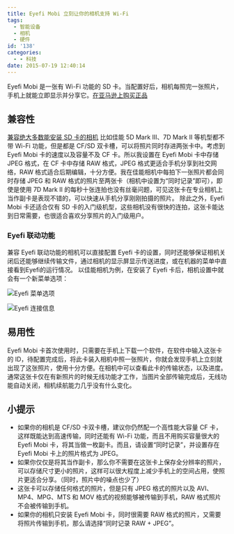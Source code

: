 ```yaml
---
title: Eyefi Mobi 立刻让你的相机支持 Wi-Fi
tags:
  - 智能设备
  - 相机
  - 硬件
id: '138'
categories:
  - - 科技
date: 2015-07-19 12:40:14
---
```


Eyefi Mobi 是一张有 Wi-Fi 功能的 SD 卡。当配置好后，相机每照完一张照片，手机上就能立即显示并分享它。[在亚马逊上购买正品](https://www.amazon.cn/gp/product/B00CS4WPD6?tag=ze3kr-23)
<!-- more -->
## 兼容性

[兼容绝大多数能安装 SD 卡的相机](http://www.eyefi.com/cameras) 比如佳能 5D Mark III、7D Mark II 等机型都不带 Wi-Fi 功能，但是都是 CF/SD 双卡槽，可以将照片同时存进两张卡中。考虑到 Eyefi Mobi 卡的速度以及容量不及 CF 卡。所以我设置在 Eyefi Mobi 卡中存储 JPEG 格式，在 CF 卡中存储 RAW 格式，JPEG 格式更适合手机分享到社交网络，RAW 格式适合后期编辑，十分方便。我在佳能相机中每拍下一张照片都会同时存储 JPEG 和 RAW 格式的照片至两张卡（相机中设置为“同时记录”即可），即使是使用 7D Mark II 的每秒十张连拍也没有丝毫问题，可见这张卡在专业相机上当作副卡是表现不错的，可以快速从手机分享刚刚拍摄的照片。 除此之外，Eyefi Mobi 卡还适合仅有 SD 卡的入门级机型，这些相机没有很快的连拍，这张卡能达到日常需要，也很适合喜欢分享照片的入门级用户。

### Eyefi 联动功能

兼容 Eyefi 联动功能的相机可以直接配置 Eyefi 卡的设置，同时还能够保证相机关闭后还能够继续传输文件，通过相机的显示屏显示传送进度，或在机器的菜单中直接看到Eyefi的运行情况。 以佳能相机为例，在安装了 Eyefi 卡后，相机设置中就会有一个新菜单选项：

![Eyefi 菜单选项](https://imagedelivery.net/6T-behmofKYLsxlrK0l_MQ/20a74974-b4a5-45b8-ff00-528ab4971000/large)

![Eyefi 连接信息](https://imagedelivery.net/6T-behmofKYLsxlrK0l_MQ/cdf0a3ec-5783-4612-f8fb-33ee53ec3c00/large)

## 易用性

Eyefi Mobi 卡首次使用时，只需要在手机上下载一个软件，在软件中输入这张卡的 ID，待配置完成后，将此卡装入相机中照一张照片，你就会发现手机上立刻就出现了这张照片，使用十分方便。在相机中可以查看此卡的传输状态，以及进度。通常这张卡仅在有新照片的时候无线功能才工作，当图片全部传输完成后，无线功能自动关闭，相机续航能力几乎没有什么变化。

## 小提示

*   如果你的相机是 CF/SD 卡双卡槽，建议你仍然配一个高性能大容量 CF 卡，这样既能达到高速传输，同时还能有 Wi-Fi 功能，而且不用购买容量很大的 Eyefi Mobi 卡，将其当做一枚副卡。而且，请设置“同时记录”，并设置存在 Eyefi Mobi 卡上的照片格式为 JPEG。
*   如果你仅仅是将其当作副卡，那么你不需要在这张卡上保存全分辨率的照片，可以存储尺寸更小的照片，这样可以很大程度上减少手机上的空间占用，使照片更适合分享。（同时，照片中的噪点也少了）
*   这张卡可以存储任何格式的照片，但是只有 JPEG 格式的照片以及 AVI、MP4、MPG、MTS 和 MOV 格式的视频能够被传输到手机，RAW 格式照片不会被传输到手机。
*   如果你的相机只安装 Eyefi Mobi 卡，同时很需要 RAW 格式的照片，又需要将照片传输到手机，那么请选择“同时记录 RAW + JPEG”。
